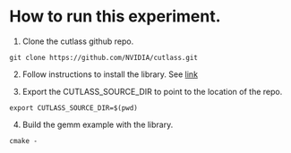 # How to run this experiment.

1. Clone the cutlass github repo.

```
git clone https://github.com/NVIDIA/cutlass.git
```

2. Follow instructions to install the library. See [link](https://github.com/NVIDIA/cutlass/blob/master/README.md)

3. Export the CUTLASS_SOURCE_DIR to point to the location of the repo.

```
export CUTLASS_SOURCE_DIR=$(pwd)
```

4. Build the gemm example with the library.
```
cmake -
```